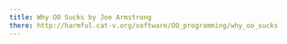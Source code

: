 ```yaml
---
title: Why OO Sucks by Joe Armstrong
there: http://harmful.cat-v.org/software/OO_programming/why_oo_sucks
---
```

